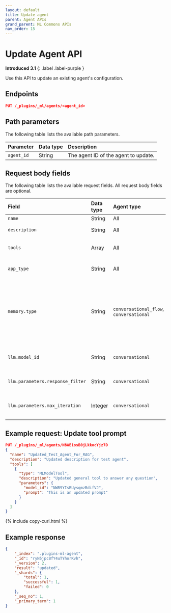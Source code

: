 ```yaml
---
layout: default
title: Update agent
parent: Agent APIs
grand_parent: ML Commons APIs
nav_order: 15
---
```


# Update Agent API
**Introduced 3.1**
{: .label .label-purple }

Use this API to update an existing agent's configuration.

## Endpoints

```json
PUT /_plugins/_ml/agents/<agent_id>
```

## Path parameters

The following table lists the available path parameters.

| Parameter | Data type | Description |
| :--- | :--- | :--- |
| `agent_id` | String | The agent ID of the agent to update. |

## Request body fields

The following table lists the available request fields. All request body fields are optional.

Field | Data type | Agent type | Description
:---  | :--- | :--- | :--- 
`name`| String | All | The agent name. 
`description` | String | All | A description of the agent. 
`tools` | Array | All | A list of tools for the agent to execute. 
`app_type` | String | All | Specifies an optional agent category.
`memory.type` | String | `conversational_flow`, `conversational` | Specifies where to store the conversational memory. Currently, the only supported type is `conversation_index` (store the memory in a conversational system index).
`llm.model_id` | String | `conversational` | The model ID of the large language model (LLM) to send questions to.
`llm.parameters.response_filter` | String | `conversational` | The pattern for parsing the LLM response.
`llm.parameters.max_iteration` | Integer | `conversational` | The maximum number of messages to send to the LLM.

## Example request: Update tool prompt

```json
PUT /_plugins/_ml/agents/N8AE1osB0jLkkocYjz7D
{
  "name": "Updated_Test_Agent_For_RAG",
  "description": "Updated description for test agent",
  "tools": [
    {
      "type": "MLModelTool",
      "description": "Updated general tool to answer any question",
      "parameters": {
        "model_id": "NWR9YIsBUysqmzBdifVJ",
        "prompt": "This is an updated prompt"
      }
    }
  ]
}
```
{% include copy-curl.html %}

## Example response

```json
{
    "_index": ".plugins-ml-agent",
    "_id": "ryN5jpcBfY4uTYhorKvh",
    "_version": 2,
    "result": "updated",
    "_shards": {
        "total": 1,
        "successful": 1,
        "failed": 0
    },
    "_seq_no": 1,
    "_primary_term": 1
}
```